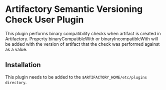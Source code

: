 Artifactory Semantic Versioning Check User Plugin
=======================================

This plugin performs binary compatibility checks when artifact is created in Artifactory. Property binaryCompatibleWith or binaryIncompatibleWith will be added with the version of artifact that the check was performed against as a value.

Installation
---------------------------------------
This plugin needs to be added to the `$ARTIFACTORY_HOME/etc/plugins directory`.